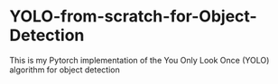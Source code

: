 # YOLO-from-scratch-for-Object-Detection
This is my Pytorch implementation of the You Only Look Once (YOLO) algorithm for object detection
